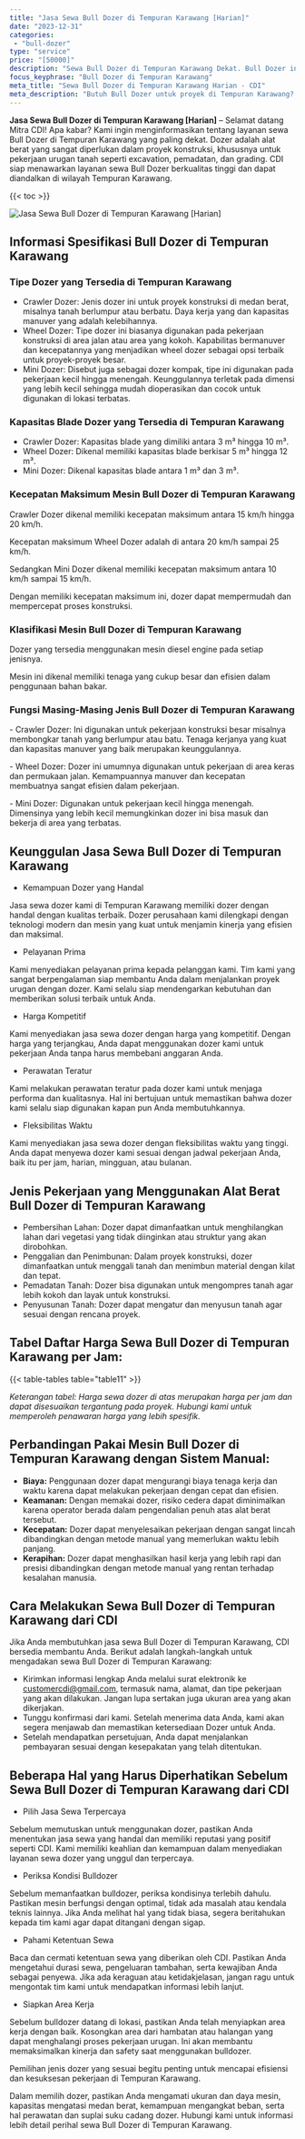 ```yaml
---
title: "Jasa Sewa Bull Dozer di Tempuran Karawang [Harian]"
date: "2023-12-31"
categories:
 - "bull-dozer"
type: "service"
price: "[50000]"
description: "Sewa Bull Dozer di Tempuran Karawang Dekat. Bull Dozer ini menjadi solusi utama dalam proyek pembangunan sebagai peralatan konstruksi powerful dan produktif. Dapatkan informasi lengkap dengan menghubungi kami."
focus_keyphrase: "Bull Dozer di Tempuran Karawang"
meta_title: "Sewa Bull Dozer di Tempuran Karawang Harian - CDI"
meta_description: "Butuh Bull Dozer untuk proyek di Tempuran Karawang? Kami adalah solusi tepat dengan solusi optimal. Segera hubungi kami."
---
```


**Jasa Sewa Bull Dozer di Tempuran Karawang [Harian]** – Selamat datang Mitra CDI! Apa kabar? Kami ingin menginformasikan tentang layanan sewa Bull Dozer di Tempuran Karawang yang paling dekat. Dozer adalah alat berat yang sangat diperlukan dalam proyek konstruksi, khususnya untuk pekerjaan urugan tanah seperti excavation, pemadatan, dan grading. CDI siap menawarkan layanan sewa Bull Dozer berkualitas tinggi dan dapat diandalkan di wilayah Tempuran Karawang.

{{< toc >}}

![Jasa Sewa Bull Dozer di Tempuran Karawang [Harian]](/images/bull-dozer/bull-dozer-14.jpg)

## Informasi Spesifikasi Bull Dozer di Tempuran Karawang

### Tipe Dozer yang Tersedia di Tempuran Karawang

*   Crawler Dozer: Jenis dozer ini untuk proyek konstruksi di medan berat, misalnya tanah berlumpur atau berbatu. Daya kerja yang dan kapasitas manuver yang adalah kelebihannya.
*   Wheel Dozer: Tipe dozer ini biasanya digunakan pada pekerjaan konstruksi di area jalan atau area yang kokoh. Kapabilitas bermanuver dan kecepatannya yang menjadikan wheel dozer sebagai opsi terbaik untuk proyek-proyek besar.
*   Mini Dozer: Disebut juga sebagai dozer kompak, tipe ini digunakan pada pekerjaan kecil hingga menengah. Keunggulannya terletak pada dimensi yang lebih kecil sehingga mudah dioperasikan dan cocok untuk digunakan di lokasi terbatas.

### Kapasitas Blade Dozer yang Tersedia di Tempuran Karawang

*   Crawler Dozer: Kapasitas blade yang dimiliki antara 3 m³ hingga 10 m³.
*   Wheel Dozer: Dikenal memiliki kapasitas blade berkisar 5 m³ hingga 12 m³.
*   Mini Dozer: Dikenal kapasitas blade antara 1 m³ dan 3 m³.

### Kecepatan Maksimum Mesin Bull Dozer di Tempuran Karawang

Crawler Dozer dikenal memiliki kecepatan maksimum antara 15 km/h hingga 20 km/h.

Kecepatan maksimum Wheel Dozer adalah di antara 20 km/h sampai 25 km/h.

Sedangkan Mini Dozer dikenal memiliki kecepatan maksimum antara 10 km/h sampai 15 km/h.

Dengan memiliki kecepatan maksimum ini, dozer dapat mempermudah dan mempercepat proses konstruksi.

### Klasifikasi Mesin Bull Dozer di Tempuran Karawang

Dozer yang tersedia menggunakan mesin diesel engine pada setiap jenisnya.

Mesin ini dikenal memiliki tenaga yang cukup besar dan efisien dalam penggunaan bahan bakar.

### Fungsi Masing-Masing Jenis Bull Dozer di Tempuran Karawang

\- Crawler Dozer: Ini digunakan untuk pekerjaan konstruksi besar misalnya membongkar tanah yang berlumpur atau batu. Tenaga kerjanya yang kuat dan kapasitas manuver yang baik merupakan keunggulannya.

\- Wheel Dozer: Dozer ini umumnya digunakan untuk pekerjaan di area keras dan permukaan jalan. Kemampuannya manuver dan kecepatan membuatnya sangat efisien dalam pekerjaan.

\- Mini Dozer: Digunakan untuk pekerjaan kecil hingga menengah. Dimensinya yang lebih kecil memungkinkan dozer ini bisa masuk dan bekerja di area yang terbatas.

## Keunggulan Jasa Sewa Bull Dozer di Tempuran Karawang

*   Kemampuan Dozer yang Handal

Jasa sewa dozer kami di Tempuran Karawang memiliki dozer dengan handal dengan kualitas terbaik. Dozer perusahaan kami dilengkapi dengan teknologi modern dan mesin yang kuat untuk menjamin kinerja yang efisien dan maksimal.
*   Pelayanan Prima

Kami menyediakan pelayanan prima kepada pelanggan kami. Tim kami yang sangat berpengalaman siap membantu Anda dalam menjalankan proyek urugan dengan dozer. Kami selalu siap mendengarkan kebutuhan dan memberikan solusi terbaik untuk Anda.
*   Harga Kompetitif

Kami menyediakan jasa sewa dozer dengan harga yang kompetitif. Dengan harga yang terjangkau, Anda dapat menggunakan dozer kami untuk pekerjaan Anda tanpa harus membebani anggaran Anda.
*   Perawatan Teratur

Kami melakukan perawatan teratur pada dozer kami untuk menjaga performa dan kualitasnya. Hal ini bertujuan untuk memastikan bahwa dozer kami selalu siap digunakan kapan pun Anda membutuhkannya.
*   Fleksibilitas Waktu

Kami menyediakan jasa sewa dozer dengan fleksibilitas waktu yang tinggi. Anda dapat menyewa dozer kami sesuai dengan jadwal pekerjaan Anda, baik itu per jam, harian, mingguan, atau bulanan.

## Jenis Pekerjaan yang Menggunakan Alat Berat Bull Dozer di Tempuran Karawang

*   Pembersihan Lahan: Dozer dapat dimanfaatkan untuk menghilangkan lahan dari vegetasi yang tidak diinginkan atau struktur yang akan dirobohkan.
*   Penggalian dan Penimbunan: Dalam proyek konstruksi, dozer dimanfaatkan untuk menggali tanah dan menimbun material dengan kilat dan tepat.
*   Pemadatan Tanah: Dozer bisa digunakan untuk mengompres tanah agar lebih kokoh dan layak untuk konstruksi.
*   Penyusunan Tanah: Dozer dapat mengatur dan menyusun tanah agar sesuai dengan rencana proyek.

## Tabel Daftar Harga Sewa Bull Dozer di Tempuran Karawang per Jam:

{{< table-tables table="table11" >}}

_Keterangan tabel: Harga sewa dozer di atas merupakan harga per jam dan dapat disesuaikan tergantung pada proyek. Hubungi kami untuk memperoleh penawaran harga yang lebih spesifik._

## Perbandingan Pakai Mesin Bull Dozer di Tempuran Karawang dengan Sistem Manual:

*   **Biaya:** Penggunaan dozer dapat mengurangi biaya tenaga kerja dan waktu karena dapat melakukan pekerjaan dengan cepat dan efisien.
*   **Keamanan:** Dengan memakai dozer, risiko cedera dapat diminimalkan karena operator berada dalam pengendalian penuh atas alat berat tersebut.
*   **Kecepatan:** Dozer dapat menyelesaikan pekerjaan dengan sangat lincah dibandingkan dengan metode manual yang memerlukan waktu lebih panjang.
*   **Kerapihan:** Dozer dapat menghasilkan hasil kerja yang lebih rapi dan presisi dibandingkan dengan metode manual yang rentan terhadap kesalahan manusia.

## Cara Melakukan Sewa Bull Dozer di Tempuran Karawang dari CDI

Jika Anda membutuhkan jasa sewa Bull Dozer di Tempuran Karawang, CDI bersedia membantu Anda. Berikut adalah langkah-langkah untuk mengadakan sewa Bull Dozer di Tempuran Karawang:

*   Kirimkan informasi lengkap Anda melalui surat elektronik ke customercdi@gmail.com, termasuk nama, alamat, dan tipe pekerjaan yang akan dilakukan. Jangan lupa sertakan juga ukuran area yang akan dikerjakan.
*   Tunggu konfirmasi dari kami. Setelah menerima data Anda, kami akan segera menjawab dan memastikan ketersediaan Dozer untuk Anda.
*   Setelah mendapatkan persetujuan, Anda dapat menjalankan pembayaran sesuai dengan kesepakatan yang telah ditentukan.

## Beberapa Hal yang Harus Diperhatikan Sebelum Sewa Bull Dozer di Tempuran Karawang dari CDI

*   Pilih Jasa Sewa Terpercaya

Sebelum memutuskan untuk menggunakan dozer, pastikan Anda menentukan jasa sewa yang handal dan memiliki reputasi yang positif seperti CDI. Kami memiliki keahlian dan kemampuan dalam menyediakan layanan sewa dozer yang unggul dan terpercaya.
*   Periksa Kondisi Bulldozer

Sebelum memanfaatkan bulldozer, periksa kondisinya terlebih dahulu. Pastikan mesin berfungsi dengan optimal, tidak ada masalah atau kendala teknis lainnya. Jika Anda melihat hal yang tidak biasa, segera beritahukan kepada tim kami agar dapat ditangani dengan sigap.
*   Pahami Ketentuan Sewa

Baca dan cermati ketentuan sewa yang diberikan oleh CDI. Pastikan Anda mengetahui durasi sewa, pengeluaran tambahan, serta kewajiban Anda sebagai penyewa. Jika ada keraguan atau ketidakjelasan, jangan ragu untuk mengontak tim kami untuk mendapatkan informasi lebih lanjut.
*   Siapkan Area Kerja

Sebelum bulldozer datang di lokasi, pastikan Anda telah menyiapkan area kerja dengan baik. Kosongkan area dari hambatan atau halangan yang dapat menghalangi proses pekerjaan urugan. Ini akan membantu memaksimalkan kinerja dan safety saat menggunakan bulldozer.

Pemilihan jenis dozer yang sesuai begitu penting untuk mencapai efisiensi dan kesuksesan pekerjaan di Tempuran Karawang.

Dalam memilih dozer, pastikan Anda mengamati ukuran dan daya mesin, kapasitas mengatasi medan berat, kemampuan mengangkat beban, serta hal perawatan dan suplai suku cadang dozer. Hubungi kami untuk informasi lebih detail perihal sewa Bull Dozer di Tempuran Karawang.